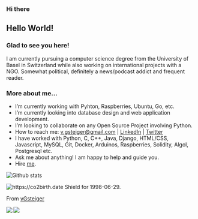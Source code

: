 ### Hi there

## Hello World!

### Glad to see you here!

I am currently pursuing a computer science degree from the University of Basel in Switzerland while also working on international projects with a NGO. Somewhat political, definitely a news/podcast addict and frequent reader.

### More about me...

- I’m currently working with Pyhton, Raspberries, Ubuntu, Go, etc.
- I’m currently looking into database design and web application development.
- I’m looking to collaborate on any Open Source Project involving Python.
- How to reach me: v.gsteiger@gmail.com | [LinkedIn](https://www.linkedin.com/in/viktor-gsteiger/) | [Twitter](https://twitter.com/VGsteiger)
- I have worked with Python, C, C++, Java, Django, HTML/CSS, Javascript, MySQL, Git, Docker, Arduinos, Raspberries, Solidity, Algol, Postgresql etc.
- Ask me about anything! I am happy to help and guide you.
- Hire [me](mailto:v.gsteiger@gmail.com?Subject=Hello%Viktor).

![Github stats](https://github-readme-stats.vercel.app/api?username=vGsteiger&show_icons=true&hide_border=true)

<img src="https://co2birth.date/shields/1998-06-29.svg" alt="https://co2birth.date Shield for 1998-06-29." />

From [vGsteiger](https://github.com/vGsteiger)

<a href="https://github.com/vGsteiger/CS-108-2019-Buddler-Joe">
  <img align="left" src="https://github-readme-stats.vercel.app/api/pin/?username=vGsteiger&repo=CS-108-2019-Buddler-Joe" />
</a>

<a href="https://github.com/vGsteiger/NetflixStats">
  <img align="left" src="https://github-readme-stats.vercel.app/api/pin/?username=vGsteiger&repo=NetflixStats" />
</a>

